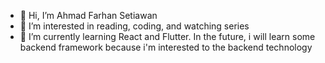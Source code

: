 - 👋 Hi, I’m Ahmad Farhan Setiawan
- 👀 I’m interested in reading, coding, and watching series
- 🌱 I’m currently learning React and Flutter. In the future, i will learn some backend framework because i'm interested to the backend technology

<!---
ahmadfarhanstwn/ahmadfarhanstwn is a ✨ special ✨ repository because its `README.md` (this file) appears on your GitHub profile.
You can click the Preview link to take a look at your changes.
--->

